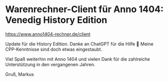 # Warenrechner-Client für Anno 1404: Venedig History Edition
https://www.anno1404-rechner.de/client

Update für die History Edition. Danke an ChatGPT für die Hilfe 🙈 Meine CPP-Kenntnisse sind doch etwas eingestaubt.

Viel Spaß weiterhin mit Anno 1404 und vielen Dank für die zahlreiche Unterstützung in den vergangenen Jahren.

Gruß, Markus
